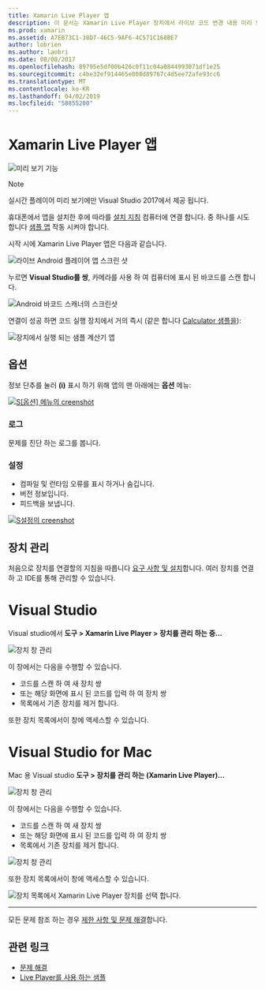 ```yaml
---
title: Xamarin Live Player 앱
description: 이 문서는 Xamarin Live Player 장치에서 라이브 코드 변경 내용 미리 보기를 사용할 수 있는 앱을 설명 합니다. 설치, 샘플, 로그, 장치 등을 관리 하는 설정을 설명 합니다.
ms.prod: xamarin
ms.assetid: A7EB73C1-38D7-46C5-9AF6-4C571C168BE7
author: lobrien
ms.author: laobri
ms.date: 08/08/2017
ms.openlocfilehash: 89795e5df00b426c0f11c04a0844993071df1e25
ms.sourcegitcommit: c4be32ef914465e808d89767c4d5ee72afe93cc6
ms.translationtype: MT
ms.contentlocale: ko-KR
ms.lasthandoff: 04/02/2019
ms.locfileid: "58855200"
---
```

# <a name="xamarin-live-player-app"></a>Xamarin Live Player 앱

![미리 보기 기능](~/media/shared/preview.png)

> [!NOTE]
> 실시간 플레이어 미리 보기에만 Visual Studio 2017에서 제공 됩니다.

휴대폰에서 앱을 설치한 후에 따라를 [설치 지침](~/tools/live-player/install.md) 컴퓨터에 연결 합니다. 중 하나를 시도 합니다 [샘플 앱](~/tools/live-player/samples.md) 작동 시켜야 합니다.

시작 시에 Xamarin Live Player 앱은 다음과 같습니다.

![라이브 Android 플레이어 앱 스크린 샷](player-images/app-android-sml.png)

누르면 **Visual Studio를 쌍**, 카메라를 사용 하 여 컴퓨터에 표시 된 바코드를 스캔 합니다.

![Android 바코드 스캐너의 스크린샷](player-images/scan-android-sml.png)

연결이 성공 하면 코드 실행 장치에서 거의 즉시 (같은 합니다 [Calculator 샘플을](https://developer.xamarin.com/samples/mobile/LivePlayer/BasicCalculator)):

![장치에서 실행 되는 샘플 계산기 앱](player-images/basic-calculator-sml.png)

## <a name="options"></a>옵션

정보 단추를 눌러 **(i)** 표시 하기 위해 앱의 맨 아래에는 **옵션** 메뉴:

[![S[옵션] 메뉴의 creenshot](player-images/options-sml.png)](player-images/options.png#lightbox)

### <a name="logs"></a>로그

문제를 진단 하는 로그를 봅니다.

### <a name="settings"></a>설정

- 컴파일 및 런타임 오류를 표시 하거나 숨깁니다.
- 버전 정보입니다.
- 피드백을 보냅니다.

[![S설정의 creenshot](player-images/settings-sml.png)](player-images/settings.png#lightbox)

## <a name="managing-devices"></a>장치 관리

처음으로 장치를 연결할의 지침을 따릅니다 [요구 사항 및 설치](~/tools/live-player/install.md)합니다. 여러 장치를 연결 하 고 IDE를 통해 관리할 수 있습니다.

# [<a name="visual-studio"></a>Visual Studio](#tab/windows)

Visual studio에서 **도구 > Xamarin Live Player > 장치를 관리 하는 중...**

![장치 창 관리](player-images/manage-tools-menu-vs.png)

이 창에서는 다음을 수행할 수 있습니다.

- 코드를 스캔 하 여 새 장치 쌍
- 또는 해당 화면에 표시 된 코드를 입력 하 여 장치 쌍
- 목록에서 기존 장치를 제거 합니다.

또한 장치 목록에서이 창에 액세스할 수 있습니다.

# [<a name="visual-studio-for-mac"></a>Visual Studio for Mac](#tab/macos)

Mac 용 Visual studio **도구 > 장치를 관리 하는 (Xamarin Live Player)...**

![장치 창 관리](player-images/manage-tools-menu.png)

이 창에서는 다음을 수행할 수 있습니다.

- 코드를 스캔 하 여 새 장치 쌍
- 또는 해당 화면에 표시 된 코드를 입력 하 여 장치 쌍
- 목록에서 기존 장치를 제거 합니다.

![장치 창 관리](player-images/manage.png)

또한 장치 목록에서이 창에 액세스할 수 있습니다.

![장치 목록에서 Xamarin Live Player 장치를 선택 합니다.](player-images/manage-device-menu.png)

-----

모든 문제 참조 하는 경우 [제한 사항 및 문제 해결](~/tools/live-player/troubleshooting.md)합니다.

## <a name="related-links"></a>관련 링크

- [문제 해결](~/tools/live-player/troubleshooting.md)
- [Live Player를 사용 하는 샘플](https://developer.xamarin.com/samples/xamarin-live-player/all/)
